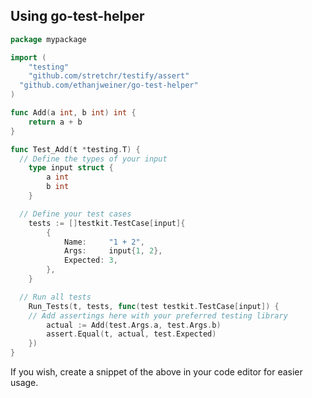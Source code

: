 ## Using go-test-helper

```go
package mypackage

import (
	"testing"
	"github.com/stretchr/testify/assert"
  "github.com/ethanjweiner/go-test-helper"
)

func Add(a int, b int) int {
	return a + b
}

func Test_Add(t *testing.T) {
  // Define the types of your input
	type input struct {
		a int
		b int
	}

  // Define your test cases
	tests := []testkit.TestCase[input]{
		{
			Name:     "1 + 2",
			Args:     input{1, 2},
			Expected: 3,
		},
	}

  // Run all tests
	Run_Tests(t, tests, func(test testkit.TestCase[input]) {
    // Add assertings here with your preferred testing library
		actual := Add(test.Args.a, test.Args.b)
		assert.Equal(t, actual, test.Expected)
	})
}
```

If you wish, create a snippet of the above in your code editor for easier usage.